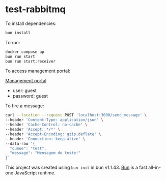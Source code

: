 # test-rabbitmq

To install dependencies:

```bash
bun install
```

To run:

```bash
docker compose up
bun run start
bun run start:receiver
```

To access management portal:

[Management portal](http://127.0.0.1:15672)

- user: guest
- password: guest

To fire a message:

```bash
curl --location --request POST 'localhost:3000/send_message' \
--header 'Content-Type: application/json' \
--header 'Cache-Control: no-cache' \
--header 'Accept: */*' \
--header 'Accept-Encoding: gzip,deflate' \
--header 'Connection: keep-alive' \
--data-raw '{
  "queue": "test",
  "message": "Mensagem de teste!"
}'
```

This project was created using `bun init` in bun v1.1.43. [Bun](https://bun.sh) is a fast all-in-one JavaScript runtime.
